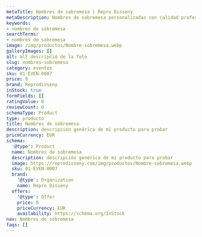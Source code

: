 ```yaml
---
metaTitle: Nombres de sobremesa | Repro Disseny
metaDescription: Nombres de sobremesa personalizadas con calidad profesional en Cataluña.
keywords:
- nombres de sobremesa
searchTerms:
- nombres de sobremesa
image: /img/productos/Nombre-sobremesa.webp
galleryImages: []
alt: alt descripció de la foto
slug: nombres-sobremesa
category: eventos
sku: 01-EVEN-0007
price: 0
brand: Reprodisseny
inStock: true
formFields: []
ratingValue: 0
reviewCount: 0
schemaType: Product
type: producto
title: Nombres de sobremesa
description: descripción genérica de mi producto para probar
priceCurrency: EUR
schema:
  '@type': Product
  name: Nombres de sobremesa
  description: descripción genérica de mi producto para probar
  image: https://reprodisseny.com/img/productos/Nombre-sobremesa.webp
  sku: 01-EVEN-0007
  brand:
    '@type': Organization
    name: Repro Disseny
  offers:
    '@type': Offer
    price: 0
    priceCurrency: EUR
    availability: https://schema.org/InStock
nav: Nombres de sobremesa
faqs: []
---
```

